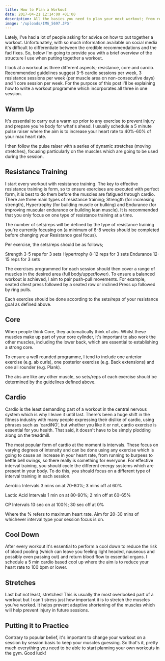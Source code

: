 ```yaml
---
title: How to Plan a Workout
date: 2017-04-21 12:14:00 +01:00
description: All the basics you need to plan your next workout; from reps and sets, to structure and type of exercise.
image: '/uploads/IMG_5697.JPG'
---
```


Lately, I've had a lot of people asking for advice on how to put together a workout. Unfortunately, with so much information available on social media it's difficult to differentiate between the credible recommendations and the fad fixes. So, below I'm going to provide you with a brief overview of the structure I use when putting together a workout.

I look at a workout as three different aspects; resistance, core and cardio. Recommended guidelines suggest 3-5 cardio sessions per week, 3 resistance sessions per week (per muscle area on non-consecutive days) and 1 core session per week.  For the purpose of this post I'll be explaining how to write a workout programme which incorporates all three in one session.

## Warm Up

It's essential to carry out a warm up prior to any exercise to prevent injury and prepare you're body for what's ahead. I usually schedule a 5 minute pulse raiser where the aim is to increase your heart rate to 40%-60% of your max heart rate. 

I then follow the pulse raiser with a series of dynamic stretches (moving stretches), focusing particularly on the muscles which are going to be used during the session. 

## Resistance Training

I start every workout with resistance training. The key to effective resistance training is form, so to ensure exercises are executed with perfect form, it is best to do them before the muscles are fatigued through cardio. There are three main types of resistance training; Strength (for increasing strength), Hypertrophy (for building muscle or bulking) and Endurance (for improving muscular endurance or building lean muscle). It is recommended that you only focus on one type of resistance training at a time. 

The number of sets/reps will be defined by the type of resistance training you're currently focusing on (a minimum of 6-8 weeks should be completed before changing your Resistance goal focus).

Per exercise, the sets/reps should be as follows;

Strength 3-5 reps for 3 sets
Hypertrophy 8-12 reps for 3 sets
Endurance 12-15 reps for 3 sets

The exercises programmed for each session should then cover a range of muscles in the desired area (full body/upper/lower). To ensure a balanced workout is achieved, I aim to pair push-pull movements. For example, seated chest press followed by a seated row or inclined Press up followed by ring pulls.

Each exercise should be done according to the sets/reps of your resistance goal as defined above.

## Core

When people think Core, they automatically think of abs. Whilst these muscles make up part of your core cylinder, it's important to also work the other muscles, including the lower back, which are essential to establishing a strong core.

To ensure a well rounded programme, I tend to include one anterior exercise (e.g. ab curls), one posterior exercise (e.g. Back extensions) and one all rounder (e.g. Plank). 

The abs are like any other muscle, so sets/reps of each exercise should be determined by the guidelines defined above. 

## Cardio

Cardio is the least demanding part of a workout in the central nervous system which is why I leave it until last. There's been a huge shift in the fitness industry with many people expressing their dislike of cardio, using phrases such as 'cardiNO', but whether you like it or not, cardio exercise is essential for you health. That said, it doesn't have to be simply plodding along on the treadmill. 

The most popular form of cardio at the moment is intervals. These focus on varying degrees of intensity and can be done using any exercise which is going to cause an increase in your heart rate, from running to burpees to kettle bell swings, so there really is something for everyone. For effective interval training, you should cycle the different energy systems which are present in your body. To do this, you should focus on a different type of interval training in each session. 

Aerobic Intervals
3 mins on at 70-80%; 3 mins off at 60%

Lactic Acid Intervals
1 min on at 80-90%; 2 min off at 60-65% 

CP Intervals 
10 sec on at 100%; 30 sec off at 0%

Where the % refers to maximum heart rate. Aim for 20-30 mins of whichever interval type your session focus is on.

## Cool Down

After every workout it's essential to perform a cool down to reduce the risk of blood pooling (which can leave you feeling light headed, nauseous and possibly even passing out) and return blood flow to essential organs. I schedule a 5 min cardio based cool up where the aim is to reduce your heart rate to 100 bpm or lower. 

## Stretches

Last but not least, stretches! This is usually the most overlooked part of a workout but I can't stress just how important it is to stretch the muscles you've worked. It helps prevent adaptive shortening of the muscles which will help prevent injury in future sessions. 

## Putting it to Practice 

Contrary to popular belief, it's important to change your workout on a session by session basis to keep your muscles guessing. So that's it, pretty much everything you need to be able to start planning your own workouts in the gym. Good luck! 

